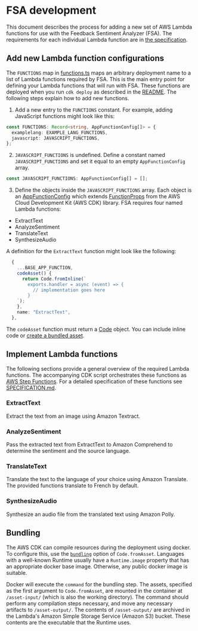 # FSA development

This document describes the process for adding a new set of AWS Lambda functions for use with the Feedback Sentiment Analyzer (FSA). The requirements for each individual Lambda function are in [the specification](./SPECIFICATION.md).

## Add new Lambda function configurations

The `FUNCTIONS` map in [functions.ts](./cdk/lib/functions.ts) maps an arbitrary deployment name to a list of Lambda functions required by FSA. This is the main entry point for defining your Lambda functions that will run with FSA. These functions are deployed when you run `cdk deploy` as described in the [README](./README.md). The following steps explain how to add new functions.

1. Add a new entry to the `FUNCTIONS` constant. For example, adding JavaScript functions might look like this:

```typescript
const FUNCTIONS: Record<string, AppFunctionConfig[]> = {
  examplelang: EXAMPLE_LANG_FUNCTIONS,
  javascript: JAVASCRIPT_FUNCTIONS,
};
```

2. `JAVASCRIPT_FUNCTIONS` is undefined. Define a constant named `JAVASCRIPT_FUNCTIONS` and set it equal to an empty `AppFunctionConfig` array.

```typescript
const JAVASCRIPT_FUNCTIONS: AppFunctionConfig[] = [];
```

3. Define the objects inside the `JAVASCRIPT_FUNCTIONS` array. Each object is an [AppFunctionConfig](./cdk/lib/constructs/app-lambdas.ts#4) which extends [FunctionProps](https://docs.aws.amazon.com/cdk/api/v2/docs/aws-cdk-lib.aws_lambda.FunctionProps.html) from the AWS Cloud Development Kit (AWS CDK) library. FSA requires four named Lambda functions:

- ExtractText
- AnalyzeSentiment
- TranslateText
- SynthesizeAudio

A definition for the `ExtractText` function might look like the following:

```typescript
  {
    ...BASE_APP_FUNCTION,
    codeAsset() {
      return Code.fromInline(`
        exports.handler = async (event) => {
          // implementation goes here
        }
    `);
    },
    name: "ExtractText",
  },
```

The `codeAsset` function must return a [Code](https://docs.aws.amazon.com/cdk/api/v2/docs/aws-cdk-lib.aws_lambda.Code.html) object. You can include inline code or [create a bundled asset](#bundling).

## Implement Lambda functions

The following sections provide a general overview of the required Lambda functions. The accompanying CDK script orchestrates these functions as [AWS Step Functions](https://docs.aws.amazon.com/step-functions/latest/dg/welcome.html). For a detailed specification of these functions see [SPECIFICATION.md](./SPECIFICATION.md).

### ExtractText

Extract the text from an image using Amazon Textract.

### AnalyzeSentiment

Pass the extracted text from ExtractText to Amazon Comprehend to determine the sentiment and the source language.

### TranslateText

Translate the text to the language of your choice using Amazon Translate. The provided functions translate to French by default.

### SynthesizeAudio

Synthesize an audio file from the translated text using Amazon Polly.

## Bundling

The AWS CDK can compile resources during the deployment using docker. To configure this, use the [`bundling`](https://docs.aws.amazon.com/cdk/api/v1/docs/@aws-cdk_aws-s3-assets.AssetOptions.html#bundling) option of `Code.fromAsset`. Languages with a well-known Runtime usually have a `Runtime.image` property that has an appropriate docker base image. Otherwise, any public docker image is suitable.

Docker will execute the `command` for the bundling step.
The assets, specified as the first argument to `Code.fromAsset`, are mounted in the container at `/asset-input/` (which is also the working directory).
The command should perform any compilation steps necessary, and move any necessary artifacts to `/asset-output/`.
The contents of `/asset-output/` are archived in the Lambda's Amazon Simple Storage Service (Amazon S3) bucket. These contents are the executable that the Runtime uses.
